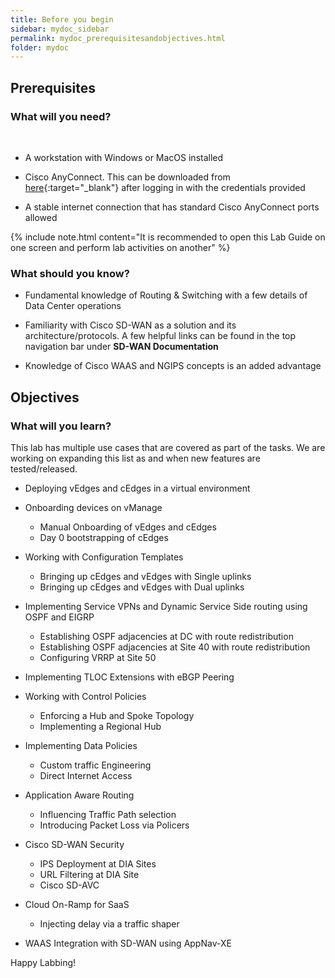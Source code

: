 ```yaml
---
title: Before you begin
sidebar: mydoc_sidebar
permalink: mydoc_prerequisitesandobjectives.html
folder: mydoc
---
```


## Prerequisites

### What will you need?
<br>


* A workstation with Windows or MacOS installed

* Cisco AnyConnect. This can be downloaded from [here](https://ghi-vpn.swat4partners.com){:target="_blank"} after logging in with the credentials provided

* A stable internet connection that has standard Cisco AnyConnect ports allowed

{% include note.html content="It is recommended to open this Lab Guide on one screen and perform lab activities on another" %}


### What should you know?

* Fundamental knowledge of Routing & Switching with a few details of Data Center operations

* Familiarity with Cisco SD-WAN as a solution and its architecture/protocols. A few helpful links can be found in the top navigation bar under **SD-WAN Documentation**

* Knowledge of Cisco WAAS and NGIPS concepts is an added advantage


## Objectives


### What will you learn?

This lab has multiple use cases that are covered as part of the tasks. We are working on expanding this list as and when new features are tested/released.

* Deploying vEdges and cEdges in a virtual environment

* Onboarding devices on vManage

   * Manual Onboarding of vEdges and cEdges
   * Day 0 bootstrapping of cEdges


* Working with Configuration Templates

  * Bringing up cEdges and vEdges with Single uplinks
  * Bringing up cEdges and vEdges with Dual uplinks


* Implementing Service VPNs and Dynamic Service Side routing using OSPF and EIGRP

  * Establishing OSPF adjacencies at DC with route redistribution
  * Establishing OSPF adjacencies at Site 40 with route redistribution
  * Configuring VRRP at Site 50

* Implementing TLOC Extensions with eBGP Peering

* Working with Control Policies

  * Enforcing a Hub and Spoke Topology
  * Implementing a Regional Hub


* Implementing Data Policies

  * Custom traffic Engineering
  * Direct Internet Access




* Application Aware Routing

  * Influencing Traffic Path selection
  * Introducing Packet Loss via Policers


* Cisco SD-WAN Security

  * IPS Deployment at DIA Sites
  * URL Filtering at DIA Site
  * Cisco SD-AVC


* Cloud On-Ramp for SaaS

  * Injecting delay via a traffic shaper




* WAAS Integration with SD-WAN using AppNav-XE

Happy Labbing!
